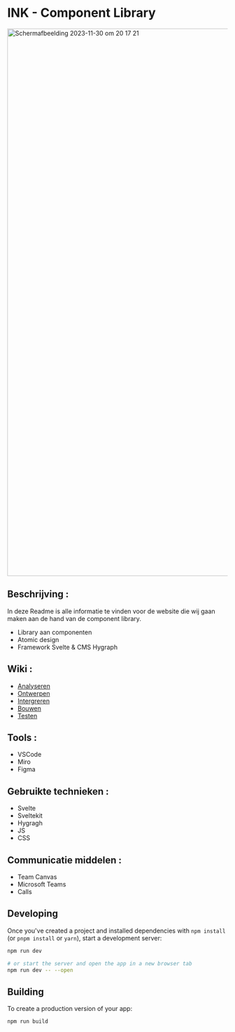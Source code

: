 # INK - Component Library

<img width="1251" alt="Scherm­afbeelding 2023-11-30 om 20 17 21" src="https://github.com/JalalToufik/INK-component-library/assets/112856590/132be143-6df2-4f99-a2cb-40eee0339dca">


## Beschrijving :
<!-- In de Beschrijving staat hoe je project er uit ziet, hoe het werkt en wat je er mee kan. -->
<!-- Voeg een mooie poster visual toe 📸 -->
In deze Readme is alle informatie te vinden voor de website die wij gaan maken aan de hand van de component library. 

* Library aan componenten
* Atomic design
* Framework Svelte & CMS Hygraph


 ## Wiki :

* [ Analyseren](https://github.com/anoukbruinn/INK-component-library/wiki/%F0%9F%8C%BA-Analyseren/)
* [ Ontwerpen](https://github.com/anoukbruinn/INK-component-library/wiki/%F0%9F%8C%BA-Ontwerpen/)
* [ Intergreren](https://github.com/anoukbruinn/INK-component-library/wiki/%F0%9F%8C%BA-Intergreren/)
* [ Bouwen](https://github.com/anoukbruinn/INK-component-library/wiki/%F0%9F%8C%BA-Bouwen/)
* [ Testen](https://github.com/anoukbruinn/INK-component-library/wiki/%F0%9F%8C%BA-Testen/)


## Tools :

* VSCode
* Miro
* Figma

## Gebruikte technieken :

* Svelte
* Sveltekit
* Hygragh
* JS
* CSS
  
## Communicatie middelen :

* Team Canvas
* Microsoft Teams
* Calls


## Developing

Once you've created a project and installed dependencies with `npm install` (or `pnpm install` or `yarn`), start a development server:

```bash
npm run dev

# or start the server and open the app in a new browser tab
npm run dev -- --open
```

## Building

To create a production version of your app:

```bash
npm run build
```


